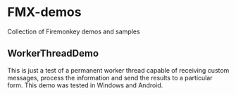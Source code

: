 # FMX-demos
Collection of Firemonkey demos and samples

## WorkerThreadDemo
This is just a test of a permanent worker thread capable of receiving custom messages, process the information and send the results to a particular form. This demo was tested in Windows and Android.
